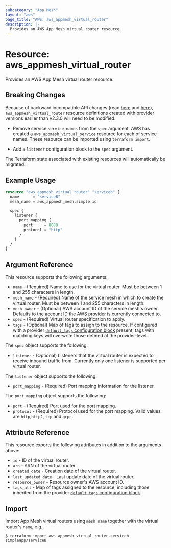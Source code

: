 ```yaml
---
subcategory: "App Mesh"
layout: "aws"
page_title: "AWS: aws_appmesh_virtual_router"
description: |-
  Provides an AWS App Mesh virtual router resource.
---
```


# Resource: aws_appmesh_virtual_router

Provides an AWS App Mesh virtual router resource.

## Breaking Changes

Because of backward incompatible API changes (read [here](https://github.com/awslabs/aws-app-mesh-examples/issues/92) and [here](https://github.com/awslabs/aws-app-mesh-examples/issues/94)), `aws_appmesh_virtual_router` resource definitions created with provider versions earlier than v2.3.0 will need to be modified:

* Remove service `service_names` from the `spec` argument.
AWS has created a `aws_appmesh_virtual_service` resource for each of service names.
These resource can be imported using `terraform import`.

* Add a `listener` configuration block to the `spec` argument.

The Terraform state associated with existing resources will automatically be migrated.

## Example Usage

```terraform
resource "aws_appmesh_virtual_router" "serviceb" {
  name      = "serviceB"
  mesh_name = aws_appmesh_mesh.simple.id

  spec {
    listener {
      port_mapping {
        port     = 8080
        protocol = "http"
      }
    }
  }
}
```

## Argument Reference

This resource supports the following arguments:

* `name` - (Required) Name to use for the virtual router. Must be between 1 and 255 characters in length.
* `mesh_name` - (Required) Name of the service mesh in which to create the virtual router. Must be between 1 and 255 characters in length.
* `mesh_owner` - (Optional) AWS account ID of the service mesh's owner. Defaults to the account ID the [AWS provider][1] is currently connected to.
* `spec` - (Required) Virtual router specification to apply.
* `tags` - (Optional) Map of tags to assign to the resource. If configured with a provider [`default_tags` configuration block](https://registry.terraform.io/providers/hashicorp/aws/latest/docs#default_tags-configuration-block) present, tags with matching keys will overwrite those defined at the provider-level.

The `spec` object supports the following:

* `listener` - (Optional) Listeners that the virtual router is expected to receive inbound traffic from.
Currently only one listener is supported per virtual router.

The `listener` object supports the following:

* `port_mapping` - (Required) Port mapping information for the listener.

The `port_mapping` object supports the following:

* `port` - (Required) Port used for the port mapping.
* `protocol` - (Required) Protocol used for the port mapping. Valid values are `http`,`http2`, `tcp` and `grpc`.

## Attribute Reference

This resource exports the following attributes in addition to the arguments above:

* `id` - ID of the virtual router.
* `arn` - ARN of the virtual router.
* `created_date` - Creation date of the virtual router.
* `last_updated_date` - Last update date of the virtual router.
* `resource_owner` - Resource owner's AWS account ID.
* `tags_all` - Map of tags assigned to the resource, including those inherited from the provider [`default_tags` configuration block](https://registry.terraform.io/providers/hashicorp/aws/latest/docs#default_tags-configuration-block).

## Import

Import App Mesh virtual routers using `mesh_name` together with the virtual router's `name`,
e.g.,

```
$ terraform import aws_appmesh_virtual_router.serviceb simpleapp/serviceB
```

[1]: /docs/providers/aws/index.html
